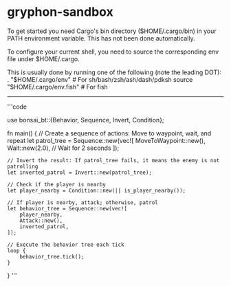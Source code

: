 # gryphon-sandbox


To get started you need Cargo's bin directory ($HOME/.cargo/bin) in your PATH
environment variable. This has not been done automatically.

To configure your current shell, you need to source
the corresponding env file under $HOME/.cargo.

This is usually done by running one of the following (note the leading DOT):
. "$HOME/.cargo/env"            # For sh/bash/zsh/ash/dash/pdksh
source "$HOME/.cargo/env.fish"  # For fish

----------------------
'''code

use bonsai_bt::{Behavior, Sequence, Invert, Condition};

fn main() {
    // Create a sequence of actions: Move to waypoint, wait, and repeat
    let patrol_tree = Sequence::new(vec![
        MoveToWaypoint::new(),
        Wait::new(2.0), // Wait for 2 seconds
    ]);

    // Invert the result: If patrol_tree fails, it means the enemy is not patrolling
    let inverted_patrol = Invert::new(patrol_tree);

    // Check if the player is nearby
    let player_nearby = Condition::new(|| is_player_nearby());

    // If player is nearby, attack; otherwise, patrol
    let behavior_tree = Sequence::new(vec![
        player_nearby,
        Attack::new(),
        inverted_patrol,
    ]);

    // Execute the behavior tree each tick
    loop {
        behavior_tree.tick();
    }
}
'''